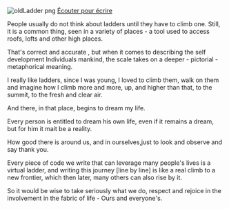 ![oldLadder png](https://user-images.githubusercontent.com/91435534/136277460-76d14873-f9b6-4b58-912d-f1dde9aa7397.png)
<a href="https://drive.google.com/file/d/1hjvRk-qj2KELSpHxdPPGqmUEzEWtw-mK/view?usp=sharin">Écouter pour écrire</a>

People usually do not think about ladders until they have to climb one. Still, it is a common thing, seen in a variety of places - a tool used to access roofs, lofts and other high places.

That's correct and accurate , but when it comes to describing the self development Individuals mankind, the scale takes on a deeper - pictorial - metaphorical meaning.

I really like ladders, since I was young, I loved to climb them, walk on them and imagine how I climb more and more, up, and higher than that, to the summit, to the fresh and clear air.

And there, in that place, begins to dream my life.

Every person is entitled to dream his own life, even if it remains a dream, but for him it mait be a reality.

How good there is around us, and in ourselves,just to look and observe and say thank you.

Every piece of code we write that can leverage many people's lives is a virtual ladder, and writing this journey [line by line] is like a real climb to a new frontier, which then later, many others can also rise by it.

So it would be wise to take seriously what we do, respect and rejoice in the involvement in the fabric of life - Ours and everyone's.
